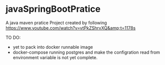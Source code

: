 # javaSpringBootPratice
A java maven pratice Project created by following https://www.youtube.com/watch?v=vtPkZShrvXQ&amp;t=1178s

TO DO:
- yet to pack into docker runnable image
- docker-compose running postgres and make the configration read from environment variable is not yet complete.
